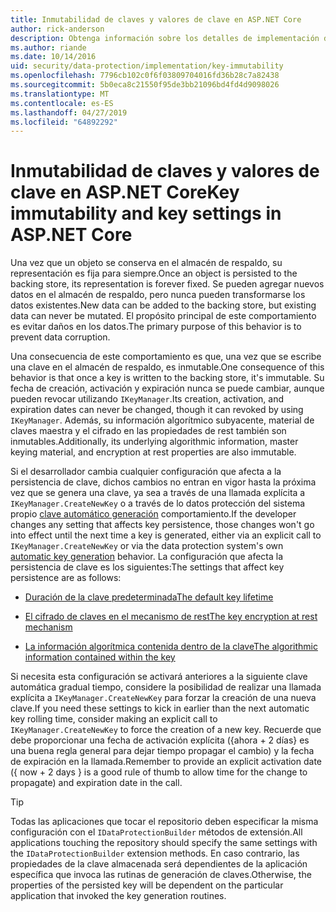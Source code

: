 ```yaml
---
title: Inmutabilidad de claves y valores de clave en ASP.NET Core
author: rick-anderson
description: Obtenga información sobre los detalles de implementación de la inmutabilidad de claves de protección de datos de ASP.NET Core API.
ms.author: riande
ms.date: 10/14/2016
uid: security/data-protection/implementation/key-immutability
ms.openlocfilehash: 7796cb102c0f6f03809704016fd36b28c7a82438
ms.sourcegitcommit: 5b0eca8c21550f95de3bb21096bd4fd4d9098026
ms.translationtype: MT
ms.contentlocale: es-ES
ms.lasthandoff: 04/27/2019
ms.locfileid: "64892292"
---
```

# <a name="key-immutability-and-key-settings-in-aspnet-core"></a><span data-ttu-id="09e7d-103">Inmutabilidad de claves y valores de clave en ASP.NET Core</span><span class="sxs-lookup"><span data-stu-id="09e7d-103">Key immutability and key settings in ASP.NET Core</span></span>

<span data-ttu-id="09e7d-104">Una vez que un objeto se conserva en el almacén de respaldo, su representación es fija para siempre.</span><span class="sxs-lookup"><span data-stu-id="09e7d-104">Once an object is persisted to the backing store, its representation is forever fixed.</span></span> <span data-ttu-id="09e7d-105">Se pueden agregar nuevos datos en el almacén de respaldo, pero nunca pueden transformarse los datos existentes.</span><span class="sxs-lookup"><span data-stu-id="09e7d-105">New data can be added to the backing store, but existing data can never be mutated.</span></span> <span data-ttu-id="09e7d-106">El propósito principal de este comportamiento es evitar daños en los datos.</span><span class="sxs-lookup"><span data-stu-id="09e7d-106">The primary purpose of this behavior is to prevent data corruption.</span></span>

<span data-ttu-id="09e7d-107">Una consecuencia de este comportamiento es que, una vez que se escribe una clave en el almacén de respaldo, es inmutable.</span><span class="sxs-lookup"><span data-stu-id="09e7d-107">One consequence of this behavior is that once a key is written to the backing store, it's immutable.</span></span> <span data-ttu-id="09e7d-108">Su fecha de creación, activación y expiración nunca se puede cambiar, aunque pueden revocar utilizando `IKeyManager`.</span><span class="sxs-lookup"><span data-stu-id="09e7d-108">Its creation, activation, and expiration dates can never be changed, though it can revoked by using `IKeyManager`.</span></span> <span data-ttu-id="09e7d-109">Además, su información algorítmico subyacente, material de claves maestra y el cifrado en las propiedades de rest también son inmutables.</span><span class="sxs-lookup"><span data-stu-id="09e7d-109">Additionally, its underlying algorithmic information, master keying material, and encryption at rest properties are also immutable.</span></span>

<span data-ttu-id="09e7d-110">Si el desarrollador cambia cualquier configuración que afecta a la persistencia de clave, dichos cambios no entran en vigor hasta la próxima vez que se genera una clave, ya sea a través de una llamada explícita a `IKeyManager.CreateNewKey` o a través de lo datos protección del sistema propio [clave automático generación](xref:security/data-protection/implementation/key-management#data-protection-implementation-key-management) comportamiento.</span><span class="sxs-lookup"><span data-stu-id="09e7d-110">If the developer changes any setting that affects key persistence, those changes won't go into effect until the next time a key is generated, either via an explicit call to `IKeyManager.CreateNewKey` or via the data protection system's own [automatic key generation](xref:security/data-protection/implementation/key-management#data-protection-implementation-key-management) behavior.</span></span> <span data-ttu-id="09e7d-111">La configuración que afecta la persistencia de clave es los siguientes:</span><span class="sxs-lookup"><span data-stu-id="09e7d-111">The settings that affect key persistence are as follows:</span></span>

* [<span data-ttu-id="09e7d-112">Duración de la clave predeterminada</span><span class="sxs-lookup"><span data-stu-id="09e7d-112">The default key lifetime</span></span>](xref:security/data-protection/implementation/key-management#data-protection-implementation-key-management)

* [<span data-ttu-id="09e7d-113">El cifrado de claves en el mecanismo de rest</span><span class="sxs-lookup"><span data-stu-id="09e7d-113">The key encryption at rest mechanism</span></span>](xref:security/data-protection/implementation/key-encryption-at-rest)

* [<span data-ttu-id="09e7d-114">La información algorítmica contenida dentro de la clave</span><span class="sxs-lookup"><span data-stu-id="09e7d-114">The algorithmic information contained within the key</span></span>](xref:security/data-protection/configuration/overview#changing-algorithms-with-usecryptographicalgorithms)

<span data-ttu-id="09e7d-115">Si necesita esta configuración se activará anteriores a la siguiente clave automática gradual tiempo, considere la posibilidad de realizar una llamada explícita a `IKeyManager.CreateNewKey` para forzar la creación de una nueva clave.</span><span class="sxs-lookup"><span data-stu-id="09e7d-115">If you need these settings to kick in earlier than the next automatic key rolling time, consider making an explicit call to `IKeyManager.CreateNewKey` to force the creation of a new key.</span></span> <span data-ttu-id="09e7d-116">Recuerde que debe proporcionar una fecha de activación explícita ({ahora + 2 días} es una buena regla general para dejar tiempo propagar el cambio) y la fecha de expiración en la llamada.</span><span class="sxs-lookup"><span data-stu-id="09e7d-116">Remember to provide an explicit activation date ({ now + 2 days } is a good rule of thumb to allow time for the change to propagate) and expiration date in the call.</span></span>

>[!TIP]
> <span data-ttu-id="09e7d-117">Todas las aplicaciones que tocar el repositorio deben especificar la misma configuración con el `IDataProtectionBuilder` métodos de extensión.</span><span class="sxs-lookup"><span data-stu-id="09e7d-117">All applications touching the repository should specify the same settings with the `IDataProtectionBuilder` extension methods.</span></span> <span data-ttu-id="09e7d-118">En caso contrario, las propiedades de la clave almacenada será dependientes de la aplicación específica que invoca las rutinas de generación de claves.</span><span class="sxs-lookup"><span data-stu-id="09e7d-118">Otherwise, the properties of the persisted key will be dependent on the particular application that invoked the key generation routines.</span></span>
